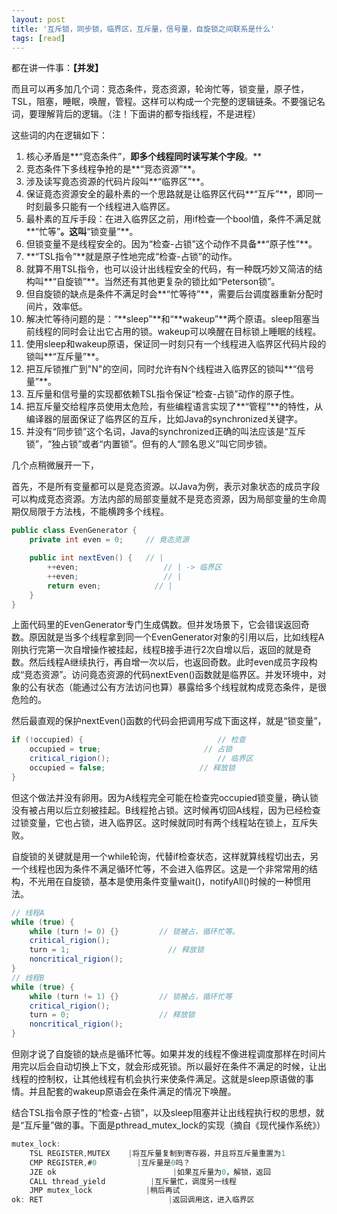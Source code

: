 ```yaml
---
layout: post
title: '互斥锁，同步锁，临界区，互斥量，信号量，自旋锁之间联系是什么'
tags: [read]
---
```


都在讲一件事：**【并发】**

而且可以再多加几个词：竞态条件，竞态资源，轮询忙等，锁变量，原子性，TSL，阻塞，睡眠，唤醒，管程。这样可以构成一个完整的逻辑链条。不要强记名词，要理解背后的逻辑。（注！下面讲的都专指线程，不是进程）

这些词的内在逻辑如下：

1. 核心矛盾是**“竞态条件”，**即多个线程同时读写某个字段**。**
2. 竞态条件下多线程争抢的是**“竞态资源”**。
3. 涉及读写竟态资源的代码片段叫**“临界区”**。
4. 保证竟态资源安全的最朴素的一个思路就是让临界区代码**“互斥”**，即同一时刻最多只能有一个线程进入临界区。
5. 最朴素的互斥手段：在进入临界区之前，用if检查一个bool值，条件不满足就**“忙等”**。这叫**“锁变量”**。
6. 但锁变量不是线程安全的。因为“检查-占锁”这个动作不具备**“原子性”**。
7. **“TSL指令”**就是原子性地完成“检查-占锁”的动作。
8. 就算不用TSL指令，也可以设计出线程安全的代码，有一种既巧妙又简洁的结构叫**“自旋锁”**。当然还有其他更复杂的锁比如“Peterson锁”。
9. 但自旋锁的缺点是条件不满足时会**“忙等待”**，需要后台调度器重新分配时间片，效率低。
10. 解决忙等待问题的是：“**sleep”**和“**wakeup”**两个原语。sleep阻塞当前线程的同时会让出它占用的锁。wakeup可以唤醒在目标锁上睡眠的线程。
11. 使用sleep和wakeup原语，保证同一时刻只有一个线程进入临界区代码片段的锁叫**“互斥量”**。
12. 把互斥锁推广到"N"的空间，同时允许有N个线程进入临界区的锁叫**“信号量”**。
13. 互斥量和信号量的实现都依赖TSL指令保证“检查-占锁”动作的原子性。
14. 把互斥量交给程序员使用太危险，有些编程语言实现了**“管程”**的特性，从编译器的层面保证了临界区的互斥，比如Java的synchronized关键字。
15. 并没有“同步锁”这个名词，Java的synchronized正确的叫法应该是“互斥锁”，“独占锁”或者“内置锁”。但有的人“顾名思义”叫它同步锁。



几个点稍微展开一下，

首先，不是所有变量都可以是竞态资源。以Java为例，表示对象状态的成员字段可以构成竞态资源。方法内部的局部变量就不是竞态资源，因为局部变量的生命周期仅局限于方法栈，不能横跨多个线程。

```java
public class EvenGenerator {
    private int even = 0;     // 竟态资源

    public int nextEven() {   // |
        ++even;                   // | -> 临界区
        ++even;                   // |
        return even;            // |
    }
}
```

上面代码里的EvenGenerator专门生成偶数。但并发场景下，它会错误返回奇数。原因就是当多个线程拿到同一个EvenGenerator对象的引用以后，比如线程A刚执行完第一次自增操作被挂起，线程B接手进行2次自增以后，返回的就是奇数。然后线程A继续执行，再自增一次以后，也返回奇数。此时even成员字段构成“竞态资源”。访问竟态资源的代码nextEven()函数就是临界区。并发环境中，对象的公有状态（能通过公有方法访问也算）暴露给多个线程就构成竞态条件，是很危险的。



然后最直观的保护nextEven()函数的代码会把调用写成下面这样，就是“锁变量”，

```java
if (!occupied) {                              // 检查
    occupied = true;                       // 占锁
    critical_rigion();                        // 临界区
    occupied = false;                     // 释放锁
}
```

但这个做法并没有卵用。因为A线程完全可能在检查完occupied锁变量，确认锁没有被占用以后立刻被挂起。B线程抢占锁。这时候再切回A线程，因为已经检查过锁变量，它也占锁，进入临界区。这时候就同时有两个线程站在锁上，互斥失败。



自旋锁的关键就是用一个while轮询，代替if检查状态，这样就算线程切出去，另一个线程也因为条件不满足循环忙等，不会进入临界区。这是一个非常常用的结构，不光用在自旋锁，基本是使用条件变量wait()，notifyAll()时候的一种惯用法。

```java
// 线程A
while (true) { 
    while (turn != 0) {}         // 锁被占，循环忙等。
    critical_rigion(); 
    turn = 1;                      // 释放锁
    noncritical_rigion(); 
} 
// 线程B
while (true) { 
    while (turn != 1) {}         // 锁被占，循环忙等
    critical_rigion(); 
    turn = 0;                    // 释放锁
    noncritical_rigion(); 
}
```



但刚才说了自旋锁的缺点是循环忙等。如果并发的线程不像进程调度那样在时间片用完以后会自动切换上下文，就会形成死锁。所以最好在条件不满足的时候，让出线程的控制权，让其他线程有机会执行来使条件满足。这就是sleep原语做的事情。并且配套的wakeup原语会在条件满足的情况下唤醒。

结合TSL指令原子性的“检查-占锁”，以及sleep阻塞并让出线程执行权的思想，就是“互斥量”做的事。下面是pthread_mutex_lock的实现（摘自《现代操作系统》）

```c
mutex_lock:
    TSL REGISTER,MUTEX    |将互斥量复制到寄存器，并且将互斥量重置为1
    CMP REGISTER,#0         |互斥量是0吗？
    JZE ok                          |如果互斥量为0，解锁，返回
    CALL thread_yield          |互斥量忙，调度另一线程
    JMP mutex_lock            |稍后再试
ok: RET                            |返回调用这，进入临界区
```